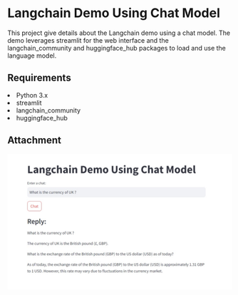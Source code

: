 # Langchain Demo Using Chat Model
This project give details about the Langchain demo using a chat model. The demo leverages streamlit for the web interface and the langchain_community and huggingface_hub packages to load and use the language model.


## Requirements
<li>Python 3.x</li>
<li>streamlit</li>
<li>langchain_community</li>
<li>huggingface_hub</li>

## Attachment
![alt text](image.png)

